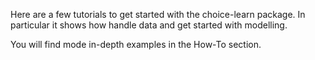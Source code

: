 Here are a few tutorials to get started with the choice-learn package.
In particular it shows how handle data and get started with modelling.

You will find  mode in-depth examples in the How-To section.
